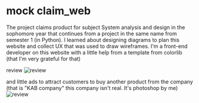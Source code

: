 # mock claim_web
The project claims product for subject System analysis and design in the sophomore year that continues from a project in the same name from semester 1 (in Python). I learned about designing diagrams to plan this website and collect UX that was used to draw wireframes. I'm a front-end developer on this website with a little help from a template from colorlib (that I'm very grateful for that)


review
![review](https://github.com/Arzeezar/claim_web/blob/main/review_img/Home_1.png)

and little ads to attract customers to buy another product from the company (that is "KAB company" this company isn't real. It's photoshop by me)
![review](https://github.com/Arzeezar/claim_web/blob/main/review_img/Home_2.png)
